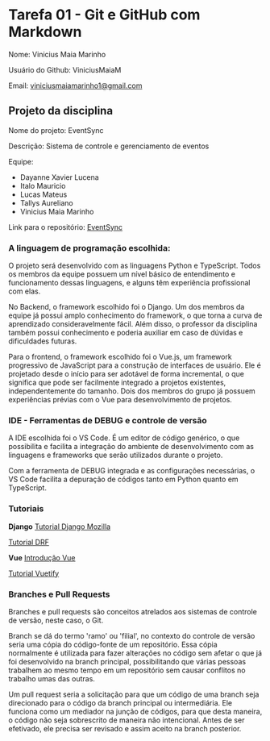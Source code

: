 # Tarefa 01 - Git e GitHub com Markdown

Nome: Vinicius Maia Marinho

Usuário do Github: ViniciusMaiaM

Email: viniciusmaiamarinho1@gmail.com

## Projeto da disciplina

Nome do projeto: EventSync

Descrição: Sistema de controle e gerenciamento de eventos

Equipe:

- Dayanne Xavier Lucena
- Italo Mauricio
- Lucas Mateus
- Tallys Aureliano
- Vinicius Maia Marinho

Link para o repositório: [EventSync](https://github.com/tallysdev/eventSync)

### A linguagem de programação escolhida:

O projeto será desenvolvido com as linguagens Python e TypeScript. Todos os membros da equipe possuem um nível básico de entendimento e funcionamento dessas linguagens, e alguns têm experiência profissional com elas.

No Backend, o framework escolhido foi o Django. Um dos membros da equipe já possui amplo conhecimento do framework, o que torna a curva de aprendizado consideravelmente fácil. Além disso, o professor da disciplina também possui conhecimento e poderia auxiliar em caso de dúvidas e dificuldades futuras.

Para o frontend, o framework escolhido foi o Vue.js, um framework progressivo de JavaScript para a construção de interfaces de usuário. Ele é projetado desde o início para ser adotável de forma incremental, o que significa que pode ser facilmente integrado a projetos existentes, independentemente do tamanho. Dois dos membros do grupo já possuem experiências prévias com o Vue para desenvolvimento de projetos.

### IDE - Ferramentas de DEBUG e controle de versão

A IDE escolhida foi o VS Code. É um editor de código genérico, o que possibilita e facilita a integração do ambiente de desenvolvimento com as linguagens e frameworks que serão utilizados durante o projeto.

Com a ferramenta de DEBUG integrada e as configurações necessárias, o VS Code facilita a depuração de códigos tanto em Python quanto em TypeScript.

### Tutoriais

**Django**
[Tutorial Django Mozilla](https://developer.mozilla.org/pt-BR/docs/Learn/Server-side/Django/Tutorial_local_library_website)

[Tutorial DRF](https://www.django-rest-framework.org/tutorial/quickstart/)

**Vue**
[Introdução Vue](https://www.youtube.com/watch?v=wsAQQioPIJs&list=PLnDvRpP8BnezDglaAvtWgQXzsOmXUuRHL)

[Tutorial Vuetify](https://www.youtube.com/watch?v=LCSQK_Gcvnk&list=PLcoYAcR89n-qZmFmfc0UGBqpN1RPn8S2m)

### Branches e Pull Requests

Branches e pull requests são conceitos atrelados aos sistemas de controle de versão, neste caso, o Git.

Branch se dá do termo 'ramo' ou 'filial', no contexto do controle de versão seria uma cópia do código-fonte de um repositório. Essa cópia normalmente é utilizada para fazer alterações no código sem afetar o que já foi desenvolvido na branch principal, possibilitando que várias pessoas trabalhem ao mesmo tempo em um repositório sem causar conflitos no trabalho umas das outras.

Um pull request seria a solicitação para que um código de uma branch seja direcionado para o código da branch principal ou intermediária. Ele funciona como um mediador na junção de códigos, para que desta maneira, o código não seja sobrescrito de maneira não intencional. Antes de ser efetivado, ele precisa ser revisado e assim aceito na branch posterior.

